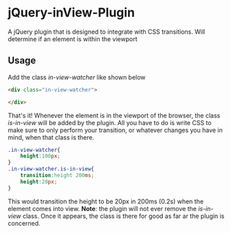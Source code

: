 # jQuery-inView-Plugin
A jQuery plugin that is designed to integrate with CSS transitions. Will determine if an element is within the viewport

## Usage
Add the class _in-view-watcher_ like shown below
```html
<div class="in-view-watcher">

</div>
```

That's it! Whenever the element is in the viewport of the browser, the class _is-in-view_ will be added by the plugin. All you have to do is write CSS to make sure to only perform your transition, or whatever changes you have in mind, when that class is there.

```css
.in-view-watcher{
    height:100px;
}
.in-view-watcher.is-in-view{
    transition:height 200ms;
    height:20px;
}
```

This would transition the height to be 20px in 200ms (0.2s) when the element comes into view. **Note**: the plugin will not ever remove the _is-in-view_ class. Once it appears, the class is there for good as far ar the plugin is concerned.
